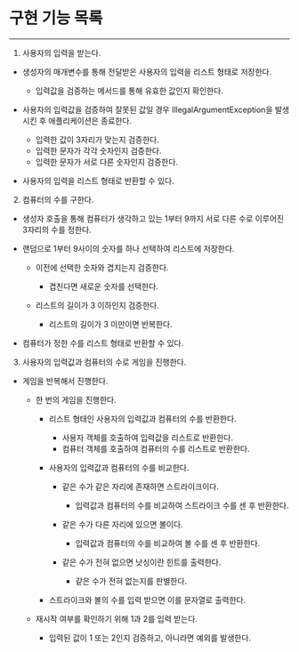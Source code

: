 # 구현 기능 목록
---------------------------------------------------------

1. 사용자의 입력을 받는다.

- 생성자의 매개변수를 통해 전달받은 사용자의 입력을 리스트 형태로 저장한다.

    - 입력값을 검증하는 메서드를 통해 유효한 값인지 확인한다.

- 사용자의 입력값을 검증하여 잘못된 값일 경우 IllegalArgumentException을 발생시킨 후 애플리케이션은 종료한다.

    - 입력한 값이 3자리가 맞는지 검증한다.
    - 입력한 문자가 각각 숫자인지 검증한다.
    - 입력한 문자가 서로 다른 숫자인지 검증한다.

- 사용자의 입력을 리스트 형태로 반환할 수 있다.

2. 컴퓨터의 수를 구한다.

- 생성자 호출을 통해 컴퓨터가 생각하고 있는 1부터 9까지 서로 다른 수로 이루어진 3자리의 수를 정한다.

- 랜덤으로 1부터 9사이의 숫자를 하나 선택하여 리스트에 저장한다.

    - 이전에 선택한 숫자와 겹치는지 검증한다.
        - 겹친다면 새로운 숫자를 선택한다.

    - 리스트의 길이가 3 이하인지 검증한다.
        - 리스트의 길이가 3 미만이면 반복한다.

- 컴퓨터가 정한 수를 리스트 형태로 반환할 수 있다.

3. 사용자의 입력값과 컴퓨터의 수로 게임을 진행한다.

- 게임을 반복해서 진행한다.

  - 한 번의 게임을 진행한다.

    - 리스트 형태인 사용자의 입력값과 컴퓨터의 수를 반환한다.

      - 사용자 객체를 호출하여 입력값을 리스트로 반환한다.
      - 컴퓨터 객체를 호출하여 컴퓨터의 수를 리스트로 반환한다.

    - 사용자의 입력값과 컴퓨터의 수를 비교한다.

      - 같은 수가 같은 자리에 존재하면 스트라이크이다.
        - 입력값과 컴퓨터의 수를 비교하여 스트라이크 수를 센 후 반환한다.

      - 같은 수가 다른 자리에 있으면 볼이다.
        - 입력값과 컴퓨터의 수를 비교하여 볼 수를 센 후 반환한다.

      - 같은 수가 전혀 없으면 낫싱이란 힌트를 출력한다.
        - 같은 수가 전혀 없는지를 판별한다.

    - 스트라이크와 볼의 수를 입력 받으면 이를 문자열로 출력한다.

  - 재시작 여부를 확인하기 위해 1과 2를 입력 받는다.
    - 입력된 값이 1 또는 2인지 검증하고, 아니라면 예외를 발생한다.